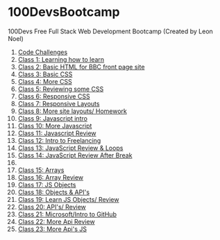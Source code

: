 # 100DevsBootcamp
100Devs Free Full Stack Web Development Bootcamp (Created by Leon Noel)

<ol>
   <li><a href="https://github.com/ArnoldPires/100DevsBootcamp/tree/main/challenges">Code Challenges</a></li>
   <li><a href="https://www.coursera.org/learn/learning-how-to-learn">Class 1: Learning how to learn</a></li>
   <li><a href="https://github.com/ArnoldPires/100DevsBootcamp/tree/main/class02-materials/bbc-site">Class 2: Basic HTML for BBC front page site</a></li>
   <li><a href="https://github.com/ArnoldPires/100DevsBootcamp/tree/main/class03-materials">Class 3: Basic CSS</a></li>
   <li><a href="https://github.com/ArnoldPires/100DevsBootcamp/tree/main/class04-materials">Class 4: More CSS</a></li>
   <li><a href="https://github.com/ArnoldPires/100DevsBootcamp/tree/main/class05-materials">Class 5: Reviewing some CSS</a></li>
   <li><a href="https://github.com/ArnoldPires/100DevsBootcamp/tree/main/class06-materials">Class 6: Responsive CSS</a></li>
   <li><a href="https://github.com/ArnoldPires/100DevsBootcamp/tree/main/class07-materials">Class 7: Responsive Layouts</a></li>
   <li><a href="https://github.com/ArnoldPires/100DevsBootcamp/tree/main/class08-materials">Class 8: More site layouts/ Homework</a></li>
   <li><a href="https://github.com/ArnoldPires/100DevsBootcamp/tree/main/class09-materials">Class 9: Javascript intro</a></li>
   <li><a href="https://github.com/ArnoldPires/100DevsBootcamp/tree/main/class10-materials">Class 10: More Javascript</a></li>
   <li><a href="https://github.com/ArnoldPires/100DevsBootcamp/tree/main/class11-materials">Class 11: Javascript Review</a></li>
   <li><a href="https://github.com/ArnoldPires/100DevsBootcamp/tree/main/class12-materials">Class 12: Intro to Freelancing</a></li>
   <li><a href="https://github.com/ArnoldPires/100DevsBootcamp/tree/main/class13-materials">Class 13: JavaScript Review & Loops</a></li>
   <li><a href="https://github.com/ArnoldPires/100DevsBootcamp/tree/main/class14-materials">Class 14: JavaScript Review After Break<a><li>
   <li><a href="https://github.com/ArnoldPires/100DevsBootcamp/tree/main/class15-materials">Class 15: Arrays</a></li>
   <li><a href="https://github.com/ArnoldPires/100DevsBootcamp/tree/main/class16-materials">Class 16: Array Review</a></li>
   <li><a href="https://github.com/ArnoldPires/100DevsBootcamp/tree/main/class17-materials">Class 17: JS Objects</a></li>
   <li><a href="https://github.com/ArnoldPires/100DevsBootcamp/tree/main/class18-materials">Class 18: Objects & API's</a></li>
   <li><a href="https://github.com/ArnoldPires/100DevsBootcamp/tree/main/class19-materials">Class 19: Learn JS Objects/ Review</a></li>
   <li><a href="https://github.com/ArnoldPires/100DevsBootcamp/tree/main/class20-materials">Class 20: API's/ Review</a></li>
   <li><a href="https://docs.microsoft.com/en-us/learn/modules/introduction-to-github/">Class 21: Microsoft/Intro to GitHub</a></li>
   <li><a href="https://github.com/ArnoldPires/100DevsBootcamp/tree/main/class22-materials">Class 22: More Api Review</a></li>
   <li><a href="https://github.com/ArnoldPires/100DevsBootcamp/tree/main/class23-materials">Class 23: More Api's JS</a></li>
 </ol>
